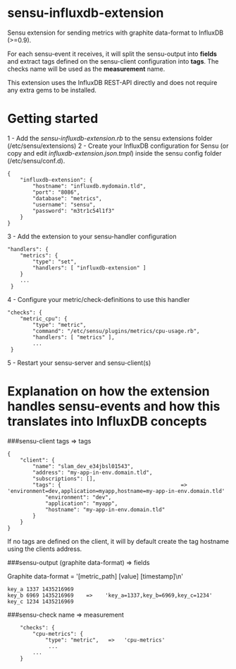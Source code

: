 sensu-influxdb-extension
========================

Sensu extension for sending metrics with graphite data-format to InfluxDB (>=0.9).

For each sensu-event it receives, it will split the sensu-output into **fields** and extract tags
defined on the sensu-client configuration into **tags**. The checks name will be used as the
**measurement** name.

This extension uses the InfluxDB REST-API directly and does not require any extra gems to be
installed.

# Getting started

1 - Add the *sensu-influxdb-extension.rb* to the sensu extensions folder (/etc/sensu/extensions)
2 - Create your InfluxDB configuration for Sensu (or copy and edit *influxdb-extension.json.tmpl*) inside the sensu config folder (/etc/sensu/conf.d). 

```
{
    "influxdb-extension": {
        "hostname": "influxdb.mydomain.tld",
        "port": "8086",
        "database": "metrics",
        "username": "sensu",
        "password": "m3tr1c54l1f3"
    }
}
```

3 - Add the extension to your sensu-handler configuration 

```
"handlers": {
    "metrics": {
        "type": "set",
        "handlers": [ "influxdb-extension" ]
    }
    ...
 }

```

4 - Configure your metric/check-definitions to use this handler

```
"checks": {
    "metric_cpu": {
        "type": "metric",
        "command": "/etc/sensu/plugins/metrics/cpu-usage.rb",
        "handlers": [ "metrics" ],
        ...
 }
```

5 - Restart your sensu-server and sensu-client(s)


# Explanation on how the extension handles sensu-events and how this translates into InfluxDB concepts

###sensu-client tags => tags

```
{
    "client": {
        "name": "slam_dev_e34jbsl01543",
        "address": "my-app-in-env.domain.tld",
        "subscriptions": [],
        "tags": {                                      =>   'environment=dev,application=myapp,hostname=my-app-in-env.domain.tld'
            "environment": "dev",
            "application": "myapp",
            "hostname": "my-app-in-env.domain.tld"
        }
    }
}
```

If no tags are defined on the client, it will by default create the tag hostname using the clients address.

###sensu-output (graphite data-format) => fields

Graphite data-format = '[metric_path] [value] [timestamp]\n'

```
key_a 1337 1435216969
key_b 6969 1435216969    =>    'key_a=1337,key_b=6969,key_c=1234'
key_c 1234 1435216969
```

###sensu-check name => measurement

```
    "checks": {
        "cpu-metrics": {
            "type": "metric",   =>   'cpu-metrics'
             ...
        ...
    }
```


